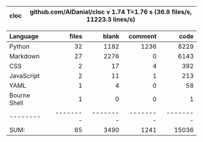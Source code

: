 cloc|github.com/AlDanial/cloc v 1.74  T=1.76 s (36.9 files/s, 11223.3 lines/s)
--- | ---

Language|files|blank|comment|code
:-------|-------:|-------:|-------:|-------:
Python|32|1182|1236|8229
Markdown|27|2276|0|6143
CSS|2|17|4|392
JavaScript|2|11|1|213
YAML|1|4|0|58
Bourne Shell|1|0|0|1
--------|--------|--------|--------|--------
SUM:|65|3490|1241|15036
